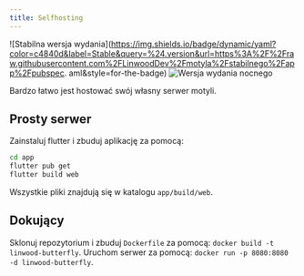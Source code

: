 ```yaml
---
title: Selfhosting
---
```


![Stabilna wersja wydania](https://img.shields.io/badge/dynamic/yaml?color=c4840d&label=Stable&query=%24.version&url=https%3A%2F%2Fraw.githubusercontent.com%2FLinwoodDev%2Fmotyla%2Fstabilnego%2Fapp%2Fpubspec. aml&style=for-the-badge)
![Wersja wydania nocnego](https://img.shields.io/badge/dynamic/yaml?color=f7d28c\&label=Nightly\&query=%24.version\&url=https%3A%2F%2Fraw.githubusercontent.com%2FLinwoodDev%2Fbutterfly%2Fnightly%2Fapp%2Fpubspec.yaml\&style=for-the-badge)

Bardzo łatwo jest hostować swój własny serwer motyli.

## Prosty serwer

Zainstaluj flutter i zbuduj aplikację za pomocą:

```bash
cd app
flutter pub get
flutter build web
```

Wszystkie pliki znajdują się w katalogu `app/build/web`.

## Dokujący

Sklonuj repozytorium i zbuduj `Dockerfile` za pomocą: `docker build -t linwood-butterfly`.
Uruchom serwer za pomocą: `docker run -p 8080:8080 -d linwood-butterfly`.
